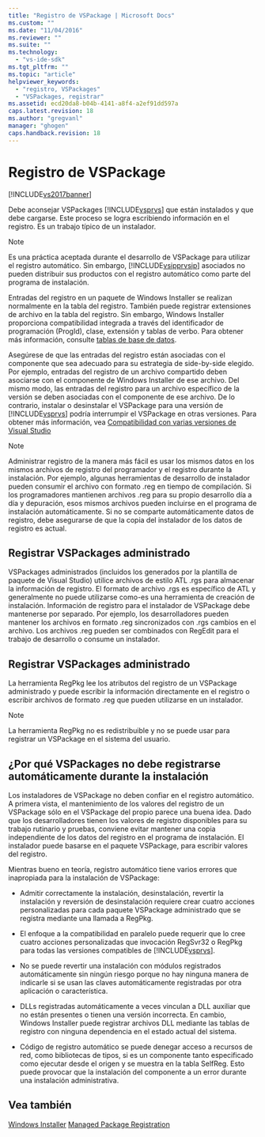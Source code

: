```yaml
---
title: "Registro de VSPackage | Microsoft Docs"
ms.custom: ""
ms.date: "11/04/2016"
ms.reviewer: ""
ms.suite: ""
ms.technology: 
  - "vs-ide-sdk"
ms.tgt_pltfrm: ""
ms.topic: "article"
helpviewer_keywords: 
  - "registro, VSPackages"
  - "VSPackages, registrar"
ms.assetid: ecd20da8-b04b-4141-a8f4-a2ef91dd597a
caps.latest.revision: 18
ms.author: "gregvanl"
manager: "ghogen"
caps.handback.revision: 18
---
```

# Registro de VSPackage
[!INCLUDE[vs2017banner](../../code-quality/includes/vs2017banner.md)]

Debe aconsejar VSPackages [!INCLUDE[vsprvs](../../code-quality/includes/vsprvs_md.md)] que están instalados y que debe cargarse. Este proceso se logra escribiendo información en el registro. Es un trabajo típico de un instalador.  
  
> [!NOTE]
>  Es una práctica aceptada durante el desarrollo de VSPackage para utilizar el registro automático. Sin embargo, [!INCLUDE[vsipprvsip](../../extensibility/includes/vsipprvsip_md.md)] asociados no pueden distribuir sus productos con el registro automático como parte del programa de instalación.  
  
 Entradas del registro en un paquete de Windows Installer se realizan normalmente en la tabla del registro. También puede registrar extensiones de archivo en la tabla del registro. Sin embargo, Windows Installer proporciona compatibilidad integrada a través del identificador de programación \(ProgId\), clase, extensión y tablas de verbo. Para obtener más información, consulte [tablas de base de datos](http://msdn.microsoft.com/library/aa368259\(VS.85\).aspx).  
  
 Asegúrese de que las entradas del registro están asociadas con el componente que sea adecuado para su estrategia de side\-by\-side elegido. Por ejemplo, entradas del registro de un archivo compartido deben asociarse con el componente de Windows Installer de ese archivo. Del mismo modo, las entradas del registro para un archivo específico de la versión se deben asociadas con el componente de ese archivo. De lo contrario, instalar o desinstalar el VSPackage para una versión de [!INCLUDE[vsprvs](../../code-quality/includes/vsprvs_md.md)] podría interrumpir el VSPackage en otras versiones. Para obtener más información, vea [Compatibilidad con varias versiones de Visual Studio](../../extensibility/supporting-multiple-versions-of-visual-studio.md)  
  
> [!NOTE]
>  Administrar registro de la manera más fácil es usar los mismos datos en los mismos archivos de registro del programador y el registro durante la instalación. Por ejemplo, algunas herramientas de desarrollo de instalador pueden consumir el archivo con formato .reg en tiempo de compilación. Si los programadores mantienen archivos .reg para su propio desarrollo día a día y depuración, esos mismos archivos pueden incluirse en el programa de instalación automáticamente. Si no se comparte automáticamente datos de registro, debe asegurarse de que la copia del instalador de los datos de registro es actual.  
  
## Registrar VSPackages administrado  
 VSPackages administrados \(incluidos los generados por la plantilla de paquete de Visual Studio\) utilice archivos de estilo ATL .rgs para almacenar la información de registro. El formato de archivo .rgs es específico de ATL y generalmente no puede utilizarse como\-es una herramienta de creación de instalación. Información de registro para el instalador de VSPackage debe mantenerse por separado. Por ejemplo, los desarrolladores pueden mantener los archivos en formato .reg sincronizados con .rgs cambios en el archivo. Los archivos .reg pueden ser combinados con RegEdit para el trabajo de desarrollo o consume un instalador.  
  
## Registrar VSPackages administrado  
 La herramienta RegPkg lee los atributos del registro de un VSPackage administrado y puede escribir la información directamente en el registro o escribir archivos de formato .reg que pueden utilizarse en un instalador.  
  
> [!NOTE]
>  La herramienta RegPkg no es redistribuible y no se puede usar para registrar un VSPackage en el sistema del usuario.  
  
## ¿Por qué VSPackages no debe registrarse automáticamente durante la instalación  
 Los instaladores de VSPackage no deben confiar en el registro automático. A primera vista, el mantenimiento de los valores del registro de un VSPackage sólo en el VSPackage del propio parece una buena idea. Dado que los desarrolladores tienen los valores de registro disponibles para su trabajo rutinario y pruebas, conviene evitar mantener una copia independiente de los datos del registro en el programa de instalación. El instalador puede basarse en el paquete VSPackage, para escribir valores del registro.  
  
 Mientras bueno en teoría, registro automático tiene varios errores que inapropiada para la instalación de VSPackage:  
  
-   Admitir correctamente la instalación, desinstalación, revertir la instalación y reversión de desinstalación requiere crear cuatro acciones personalizadas para cada paquete VSPackage administrado que se registra mediante una llamada a RegPkg.  
  
-   El enfoque a la compatibilidad en paralelo puede requerir que lo cree cuatro acciones personalizadas que invocación RegSvr32 o RegPkg para todas las versiones compatibles de [!INCLUDE[vsprvs](../../code-quality/includes/vsprvs_md.md)].  
  
-   No se puede revertir una instalación con módulos registrados automáticamente sin ningún riesgo porque no hay ninguna manera de indicarle si se usan las claves automáticamente registradas por otra aplicación o característica.  
  
-   DLLs registradas automáticamente a veces vinculan a DLL auxiliar que no están presentes o tienen una versión incorrecta. En cambio, Windows Installer puede registrar archivos DLL mediante las tablas de registro con ninguna dependencia en el estado actual del sistema.  
  
-   Código de registro automático se puede denegar acceso a recursos de red, como bibliotecas de tipos, si es un componente tanto especificado como ejecutar desde el origen y se muestra en la tabla SelfReg. Esto puede provocar que la instalación del componente a un error durante una instalación administrativa.  
  
## Vea también  
 [Windows Installer](http://msdn.microsoft.com/library/cc185688\(VS.85\).aspx)   
 [Managed Package Registration](http://msdn.microsoft.com/es-es/f69e0ea3-6a92-4639-8ca9-4c9c210e58a1)